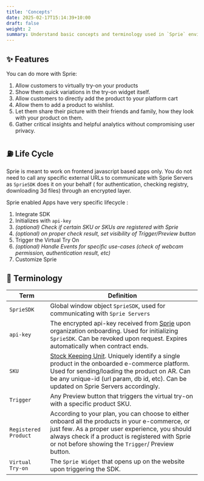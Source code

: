 ```yaml
---
title: 'Concepts'
date: 2025-02-17T15:14:39+10:00
draft: false
weight: 2
summary: Understand basic concepts and terminology used in `Sprie` environment.
---
```


## ✨ Features

You can do more with Sprie:

1. Allow customers to virtually try-on your products
2. Show them quick variations in the try-on widget itself.
3. Allow customers to directly add the product to your platform cart
4. Allow them to add a product to wishlist.
5. Let them share their picture with their friends and family, how they look with your product on them.
6. Gather critical insights and helpful analytics without compromising user privacy.

## ⛽️ Life Cycle

Sprie is meant to work on frontend javascript based apps only. You do not need to call any specific external URLs to communicate with Sprie Servers as `SprieSDK` does it on your behalf ( for authentication, checking registry, downloading 3d files) through an encrypted layer.

Sprie enabled Apps have very specific lifecycle :

1. Integrate SDK
2. Initializes with `api-key`
3. _(optional) Check if certain SKU or SKUs are registered with Sprie_
4. _(optional) on proper check result, set visibility of Trigger/Preview button_
5. Trigger the Virtual Try On
6. _(optional) Handle Events for specific use-cases (check of webcam permission, authentication result, etc)_
7. Customize Sprie

## 🥁 Terminology

| Term                 | Definition                                                                                                                                                                                                                                                                                             |
| -------------------- | ------------------------------------------------------------------------------------------------------------------------------------------------------------------------------------------------------------------------------------------------------------------------------------------------------ |
| `SprieSDK`           | Global window object `SprieSDK`, used for communicating with `Sprie Servers`                                                                                                                                                                                                                           |
| `api-key`            | The encrypted api-key received from [Sprie](https://www.sprie.io) upon organization onboarding. Used for initializing `SprieSDK`. Can be revoked upon request. Expires automatically when contract ends.                                                                                               |
| `SKU`                | [Stock Keeping Unit](https://www.investopedia.com/terms/s/stock-keeping-unit-sku.asp). Uniquely identify a single product in the onboarded e-commerce platform. Used for sending/loading the product on AR. Can be any unique-id (url param, db id, etc). Can be updated on Sprie Servers accordingly. |
| `Trigger`            | Any Preview button that triggers the virtual try-on with a specific product SKU.                                                                                                                                                                                                                       |
| `Registered Product` | According to your plan, you can choose to either onboard all the products in your e-commerce, or just few. As a proper user experience, you should always check if a product is registered with Sprie or not before showing the `Trigger`/ Preview button.                                             |
| `Virtual Try-on`     | The `Sprie Widget` that opens up on the website upon triggering the SDK.                                                                                                                                                                                                                               |
